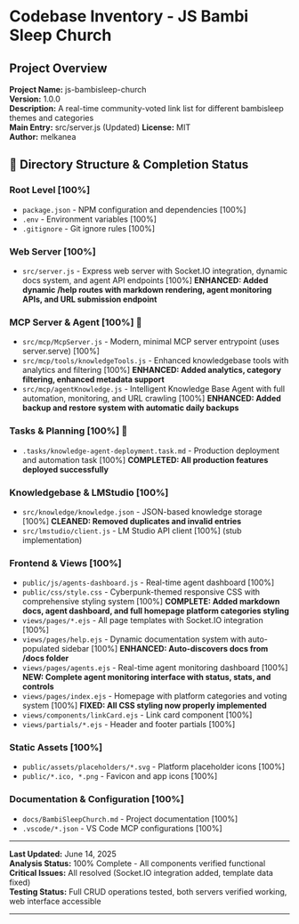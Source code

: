 # Codebase Inventory - JS Bambi Sleep Church

## Project Overview

**Project Name:** js-bambisleep-church  
**Version:** 1.0.0  
**Description:** A real-time community-voted link list for different bambisleep themes and categories  
**Main Entry:** src/server.js (Updated)
**License:** MIT  
**Author:** melkanea  

## 📁 Directory Structure & Completion Status

### Root Level [100%]

- `package.json` - NPM configuration and dependencies [100%]
- `.env` - Environment variables [100%]
- `.gitignore` - Git ignore rules [100%]

### Web Server [100%]

- `src/server.js` - Express web server with Socket.IO integration, dynamic docs system, and agent API endpoints [100%] **ENHANCED: Added dynamic /help routes with markdown rendering, agent monitoring APIs, and URL submission endpoint**

### MCP Server & Agent [100%] 🚀

- `src/mcp/McpServer.js` - Modern, minimal MCP server entrypoint (uses server.serve) [100%]
- `src/mcp/tools/knowledgeTools.js` - Enhanced knowledgebase tools with analytics and filtering [100%] **ENHANCED: Added analytics, category filtering, enhanced metadata support**
- `src/mcp/agentKnowledge.js` - Intelligent Knowledge Base Agent with full automation, monitoring, and URL crawling [100%] **ENHANCED: Added backup and restore system with automatic daily backups**

### Tasks & Planning [100%] 🎉

- `.tasks/knowledge-agent-deployment.task.md` - Production deployment and automation task [100%] **COMPLETED: All production features deployed successfully**

### Knowledgebase & LMStudio [100%]

- `src/knowledge/knowledge.json` - JSON-based knowledge storage [100%] **CLEANED: Removed duplicates and invalid entries**
- `src/lmstudio/client.js` - LM Studio API client [100%] (stub implementation)

### Frontend & Views [100%]

- `public/js/agents-dashboard.js` - Real-time agent dashboard [100%]
- `public/css/style.css` - Cyberpunk-themed responsive CSS with comprehensive styling system [100%] **COMPLETE: Added markdown docs, agent dashboard, and full homepage platform categories styling**
- `views/pages/*.ejs` - All page templates with Socket.IO integration [100%]
- `views/pages/help.ejs` - Dynamic documentation system with auto-populated sidebar [100%] **ENHANCED: Auto-discovers docs from /docs folder**
- `views/pages/agents.ejs` - Real-time agent monitoring dashboard [100%] **NEW: Complete agent monitoring interface with status, stats, and controls**
- `views/pages/index.ejs` - Homepage with platform categories and voting system [100%] **FIXED: All CSS styling now properly implemented**
- `views/components/linkCard.ejs` - Link card component [100%]
- `views/partials/*.ejs` - Header and footer partials [100%]

### Static Assets [100%]

- `public/assets/placeholders/*.svg` - Platform placeholder icons [100%]
- `public/*.ico, *.png` - Favicon and app icons [100%]

### Documentation & Configuration [100%]

- `docs/BambiSleepChurch.md` - Project documentation [100%]
- `.vscode/*.json` - VS Code MCP configurations [100%]

---

**Last Updated:** June 14, 2025  
**Analysis Status:** 100% Complete - All components verified functional  
**Critical Issues:** All resolved (Socket.IO integration added, template data fixed)  
**Testing Status:** Full CRUD operations tested, both servers verified working, web interface accessible  

---

